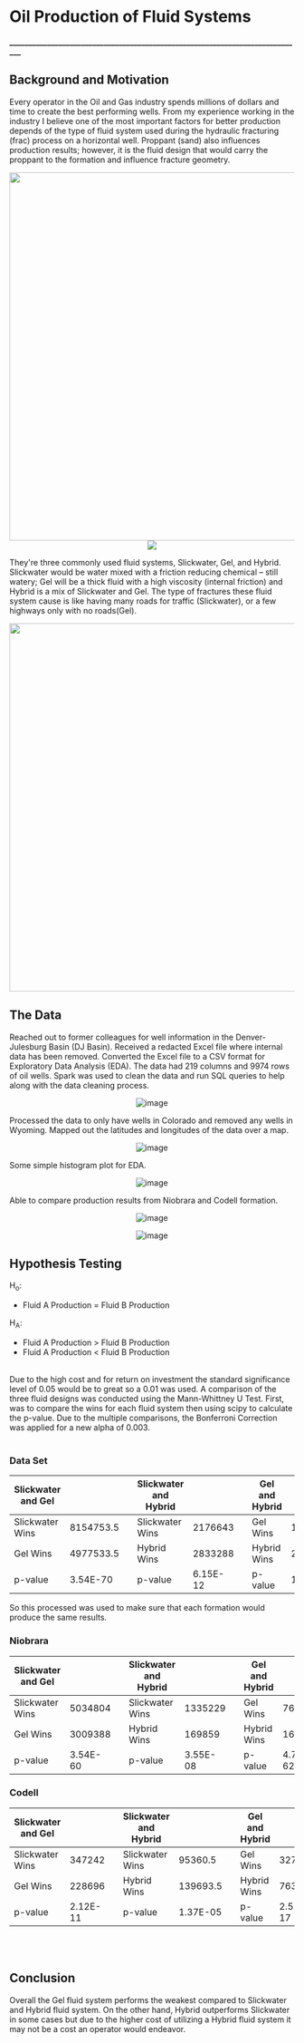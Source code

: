 # Oil Production of Fluid Systems

**\_\_\_\_\_\_\_\_\_\_\_\_\_\_\_\_\_\_\_\_\_\_\_\_\_\_\_\_\_\_\_\_\_\_\_\_\_\_\_\_\_\_\_\_\_\_\_\_\_\_\_\_\_\_\_\_\_\_\_\_\_\_\_\_\_\_\_\_\_\_\_\_\_\_\_\_\_\_**

##

## Background and Motivation

Every operator in the Oil and Gas industry spends millions of dollars and time to create the best performing wells. From my experience working in the industry I believe one of the most important factors for better production depends of the type of fluid system used during the hydraulic fracturing (frac) process on a horizontal well. Proppant (sand) also influences production results; however, it is the fluid design that would carry the proppant to the formation and influence fracture geometry.

<div align="center"><img src="images/oil_well_2.png" width="600" height="650"/></div>
<div align="center"><img src="images/dj_layers.png"></div>




They're three commonly used fluid systems, Slickwater, Gel, and Hybrid. Slickwater would be water mixed with a friction reducing chemical – still watery; Gel will be a thick fluid with a high viscosity (internal friction) and Hybrid is a mix of Slickwater and Gel. The type of fractures these fluid system cause is like having many roads for traffic (Slickwater), or a few highways only with no roads(Gel).

<div align="center">
<img src="images/gel_picture.JPG" width="580" height="650"/>
</div>

## The Data

Reached out to former colleagues for well information in the Denver-Julesburg Basin (DJ Basin). Received a redacted Excel file where internal data has been removed. Converted the Excel file to a CSV format for Exploratory Data Analysis (EDA). The data had 219 columns and 9974 rows of oil wells. Spark was used to clean the data and run SQL queries to help along with the data cleaning process.
<div align="center">

![image](images/columns.png)
</div>
Processed the data to only have wells in Colorado and removed any wells in Wyoming. Mapped out the latitudes and longitudes of the data over a map.
<div align="center">

![image](images/well_location.png)
</div>
Some simple histogram plot for EDA.
<div align="center">

![image](images/eda_1.png)
</div>
Able to compare production results from Niobrara and Codell formation.
<div align="center">

![image](images/production_formation.png)

![image](images/formation_proppant.png)
</div>

## Hypothesis Testing

H<sub>o</sub>:<br/>
* Fluid A Production = Fluid B Production

H<sub>A</sub>:<br/>
* Fluid A Production > Fluid B Production<br/>
* Fluid A Production < Fluid B Production
<br/><br/>


Due to the high cost and for return on investment the standard significance level of 0.05 would be to great so a 0.01 was used. A comparison of the three fluid designs was conducted using the Mann-Whittney U Test. First, was to compare the wins for each fluid system then using scipy to calculate the p-value. Due to the multiple comparisons, the Bonferroni Correction was applied for a new alpha of 0.003.
<br/>
<br/>

### Data Set

| Slickwater and Gel |           |  | Slickwater and Hybrid |          |  | Gel and Hybrid |           |
|--------------------|-----------|--|-----------------------|----------|--|----------------|-----------|
| Slickwater Wins    | 8154753.5 |  | Slickwater Wins       | 2176643  |  | Gel Wins       | 1124037.5 |
| Gel Wins           | 4977533.5 |  | Hybrid Wins           | 2833288  |  | Hybrid Wins    | 2445815.5 |
| p-value            | 3.54E-70  |  | p-value               | 6.15E-12 |  | p-value        | 1.60E-77  |

So this processed was used to make sure that each formation would produce the same results.

### Niobrara
| Slickwater and Gel |          |  | Slickwater and Hybrid |          |  | Gel and Hybrid |          |
|--------------------|----------|--|-----------------------|----------|--|----------------|----------|
| Slickwater Wins    | 5034804  |  | Slickwater Wins       | 1335229  |  | Gel Wins       | 768681   |
| Gel Wins           | 3009388  |  | Hybrid Wins           | 169859   |  | Hybrid Wins    | 1650663  |
| p-value            | 3.54E-60 |  | p-value               | 3.55E-08 |  | p-value        | 4.79E-62 |


### Codell
| Slickwater and Gel |          |  | Slickwater and Hybrid |          |  | Gel and Hybrid |          |
|--------------------|----------|--|-----------------------|----------|--|----------------|----------|
| Slickwater Wins    | 347242   |  | Slickwater Wins       | 95360.5  |  | Gel Wins       | 32745.5  |
| Gel Wins           | 228696   |  | Hybrid Wins           | 139693.5 |  | Hybrid Wins    | 76341.5  |
| p-value            | 2.12E-11 |  | p-value               | 1.37E-05 |  | p-value        | 2.51E-17 |

<br/>
<br/>

## Conclusion

Overall the Gel fluid system performs the weakest compared to Slickwater and Hybrid fluid system. On the other hand, Hybrid outperforms Slickwater in some cases but due to the higher cost of utilizing a Hybrid fluid system it may not be a cost an operator would endeavor. 
